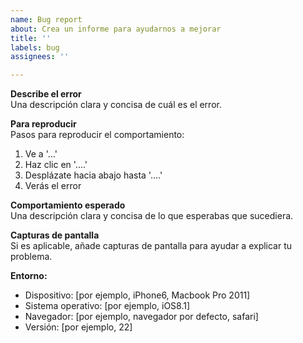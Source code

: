 ```yaml
---
name: Bug report
about: Crea un informe para ayudarnos a mejorar
title: ''
labels: bug
assignees: ''

---
```


**Describe el error**  
Una descripción clara y concisa de cuál es el error.

**Para reproducir**  
Pasos para reproducir el comportamiento:  
1. Ve a '...'  
2. Haz clic en '....'  
3. Desplázate hacia abajo hasta '....'  
4. Verás el error

**Comportamiento esperado**  
Una descripción clara y concisa de lo que esperabas que sucediera.

**Capturas de pantalla**  
Si es aplicable, añade capturas de pantalla para ayudar a explicar tu problema.

**Entorno:**  
- Dispositivo: [por ejemplo, iPhone6, Macbook Pro 2011]  
- Sistema operativo: [por ejemplo, iOS8.1]  
- Navegador: [por ejemplo, navegador por defecto, safari]  
- Versión: [por ejemplo, 22]

